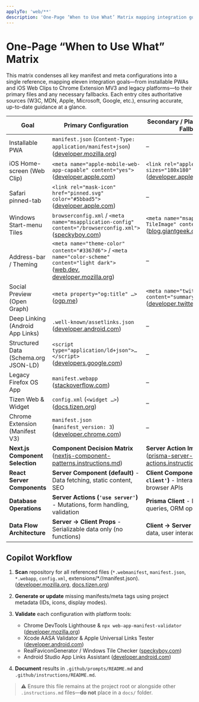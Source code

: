 ```yaml
---
applyTo: 'web/**'
description: 'One-Page ‘When to Use What’ Matrix mapping integration goals to configuration files, this is the most relevant when developing the web application.'
---
```


# One-Page “When to Use What” Matrix

This matrix condenses all key manifest and meta configurations into a single reference, mapping eleven integration goals—from installable PWAs and iOS Web Clips to Chrome Extension MV3 and legacy platforms—to their primary files and any necessary fallbacks. Each entry cites authoritative sources (W3C, MDN, Apple, Microsoft, Google, etc.), ensuring accurate, up-to-date guidance at a glance.

| Goal                                 | Primary Configuration                                                                                                                        | Secondary / Platform-specific Fallback                                                  |
| ------------------------------------ | -------------------------------------------------------------------------------------------------------------------------------------------- | --------------------------------------------------------------------------------------- |
| Installable PWA                      | `manifest.json` (`Content-Type: application/manifest+json`) ([developer.mozilla.org][1])                                                     | –                                                                                       |
| iOS Home-screen (Web Clip)           | `<meta name="apple-mobile-web-app-capable" content="yes">` ([developer.apple.com][2])                                                        | `<link rel="apple-touch-icon" sizes="180x180" href="…">` ([developer.apple.com][2])     |
| Safari pinned-tab                    | `<link rel="mask-icon" href="pinned.svg" color="#5bbad5">` ([developer.apple.com][3])                                                        | –                                                                                       |
| Windows Start-menu Tiles             | `browserconfig.xml` / `<meta name="msapplication-config" content="/browserconfig.xml">` ([speckyboy.com][4])                                 | `<meta name="msapplication-TileImage" content="…">` ([blog.giantgeek.com][5])           |
| Address-bar / Theming                | `<meta name="theme-color" content="#3367d6">` / `<meta name="color-scheme" content="light dark">` ([web.dev][6], [developer.mozilla.org][7]) | –                                                                                       |
| Social Preview (Open Graph)          | `<meta property="og:title" …>` ([ogp.me][8])                                                                                                 | `<meta name="twitter:card" content="summary_large_image">` ([developer.twitter.com][9]) |
| Deep Linking (Android App Links)     | `.well-known/assetlinks.json` ([developer.android.com][10])                                                                                  | –                                                                                       |
| Structured Data (Schema.org JSON-LD) | `<script type="application/ld+json">…</script>` ([developers.google.com][11])                                                                | –                                                                                       |
| Legacy Firefox OS App                | `manifest.webapp` ([stackoverflow.com][12])                                                                                                  | –                                                                                       |
| Tizen Web & Widget                   | `config.xml` (`<widget …>`) ([docs.tizen.org][13])                                                                                           | –                                                                                       |
| Chrome Extension (Manifest V3)       | `manifest.json` (`manifest_version: 3`) ([developer.chrome.com][14])                                                                         | –                                                                                       |
| **Next.js Component Selection**       | **Component Decision Matrix** ([nextjs-component-patterns.instructions.md][15])                                                               | **Server Action Implementation** ([prisma-server-actions.instructions.md][16])           |
| **React Server Components**          | **Server Component (default)** - Data fetching, static content, SEO                                                                          | **Client Component (`'use client'`)** - Interactivity, hooks, browser APIs              |
| **Database Operations**              | **Server Actions (`'use server'`)** - Mutations, form handling, validation                                                                    | **Prisma Client** - Database queries, ORM operations                                    |
| **Data Flow Architecture**           | **Server → Client Props** - Serializable data only (no functions)                                                                           | **Client → Server Actions** - Form data, user interactions                              |

## Copilot Workflow

1. **Scan** repository for all referenced files (`*.webmanifest`, `manifest.json`, `*.webapp`, `config.xml`, extensions/\*_/_/manifest.json). ([developer.mozilla.org][1], [docs.tizen.org][13])
2. **Generate or update** missing manifests/meta tags using project metadata (IDs, icons, display modes).
3. **Validate** each configuration with platform tools:
   - Chrome DevTools Lighthouse & `npx web-app-manifest-validator` ([developer.mozilla.org][1])
   - Xcode AASA Validator & Apple Universal Links Tester ([developer.android.com][10])
   - RealFaviconGenerator / Windows Tile Checker ([speckyboy.com][4])
   - Android Studio App Links Assistant ([developer.android.com][15])

4. **Document** results in `.github/prompts/README.md` and `.github/instructions/README.md`.

> ⚠️ Ensure this file remains at the project root or alongside other `.instructions.md` files—**do not** place in a `docs/` folder.

[1]: https://developer.mozilla.org/en-US/docs/Web/Progressive_web_apps/Manifest?utm_source=chatgpt.com 'Web application manifest - Progressive web apps - MDN Web Docs'
[2]: https://developer.apple.com/library/archive/documentation/AppleApplications/Reference/SafariWebContent/ConfiguringWebApplications/ConfiguringWebApplications.html?utm_source=chatgpt.com 'Configuring Web Applications - Apple Developer'
[3]: https://developer.apple.com/library/archive/documentation/AppleApplications/Reference/SafariWebContent/pinnedTabs/pinnedTabs.html?utm_source=chatgpt.com 'Creating Pinned Tab Icons - Apple Developer'
[4]: https://speckyboy.com/modern-favicon-icon-development/?utm_source=chatgpt.com 'Modern Favicon Development Techniques & Best Practices'
[5]: https://blog.giantgeek.com/?p=1418&utm_source=chatgpt.com '“msapplication-config” and browserconfig.xml - Giant Geek Blog'
[6]: https://web.dev/learn/html/metadata?utm_source=chatgpt.com 'Metadata | web.dev'
[7]: https://developer.mozilla.org/en-US/docs/Web/HTML/Reference/Elements/meta?utm_source=chatgpt.com '<meta>: The metadata element - HTML - MDN Web Docs - Mozilla'
[8]: https://ogp.me/?utm_source=chatgpt.com 'The Open Graph protocol'
[9]: https://developer.twitter.com/en/docs/tweets/optimize-with-cards/overview/abouts-cards?utm_source=chatgpt.com 'About Twitter Cards | Docs | Twitter Developer Platform - X'
[10]: https://developer.android.com/training/app-links/verify-android-applinks?utm_source=chatgpt.com 'Verify Android App Links | App architecture - Android Developers'
[11]: https://developers.google.com/search/docs/appearance/structured-data/intro-structured-data?utm_source=chatgpt.com 'Intro to How Structured Data Markup Works | Google Search Central'
[12]: https://stackoverflow.com/questions/36725046/examples-of-when-to-use-the-manifest-meta-data-tag?utm_source=chatgpt.com 'Examples of when to use the manifest meta-data tag - Stack Overflow'
[13]: https://docs.tizen.org/application/tizen-studio/web-tools/config-editor/?utm_source=chatgpt.com 'Configuring Applications | Tizen Docs'
[14]: https://developer.chrome.com/docs/extensions/reference/manifest?utm_source=chatgpt.com 'Manifest file format - Chrome for Developers'
[15]: https://developer.android.com/studio/write/app-link-indexing?utm_source=chatgpt.com 'Add Android App Links | Android Studio'
[16]: ./nextjs-component-patterns.instructions.md 'Next.js Component Pattern Selection'
[17]: ./prisma-server-actions.instructions.md 'Prisma with Next.js Server Actions'
